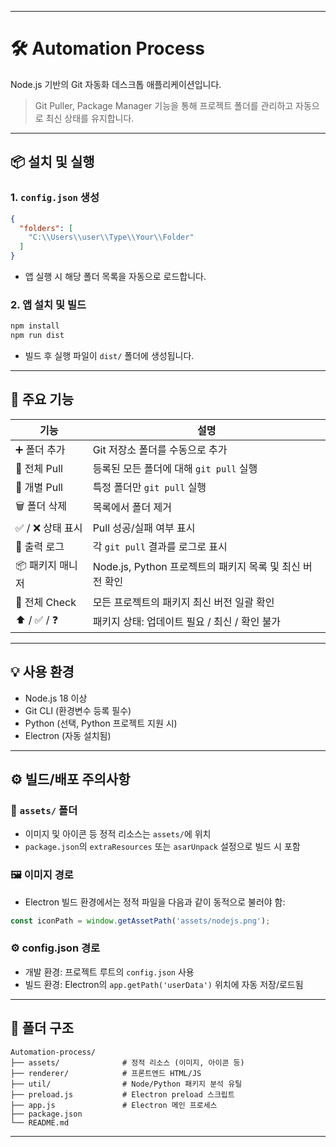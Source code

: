 
---

# 🛠 Automation Process

Node.js 기반의 Git 자동화 데스크톱 애플리케이션입니다.

> Git Puller, Package Manager 기능을 통해 프로젝트 폴더를 관리하고 자동으로 최신 상태를 유지합니다.

---

## 📦 설치 및 실행

### 1. `config.json` 생성

```json
{
  "folders": [
    "C:\\Users\\user\\Type\\Your\\Folder"
  ]
}
```

* 앱 실행 시 해당 폴더 목록을 자동으로 로드합니다.

### 2. 앱 설치 및 빌드

```bash
npm install
npm run dist
```

* 빌드 후 실행 파일이 `dist/` 폴더에 생성됩니다.

---

## 🧩 주요 기능

| 기능          | 설명                                      |
| ----------- | --------------------------------------- |
| ➕ 폴더 추가     | Git 저장소 폴더를 수동으로 추가                     |
| 🔁 전체 Pull  | 등록된 모든 폴더에 대해 `git pull` 실행             |
| 🔄 개별 Pull  | 특정 폴더만 `git pull` 실행                    |
| 🗑️ 폴더 삭제   | 목록에서 폴더 제거                              |
| ✅ / ❌ 상태 표시 | Pull 성공/실패 여부 표시                        |
| 📄 출력 로그    | 각 `git pull` 결과를 로그로 표시                 |
| 📦 패키지 매니저  | Node.js, Python 프로젝트의 패키지 목록 및 최신 버전 확인 |
| 🔁 전체 Check | 모든 프로젝트의 패키지 최신 버전 일괄 확인                |
| ⬆️ / ✅ / ❓  | 패키지 상태: 업데이트 필요 / 최신 / 확인 불가            |

---

## 💡 사용 환경

* Node.js 18 이상
* Git CLI (환경변수 등록 필수)
* Python (선택, Python 프로젝트 지원 시)
* Electron (자동 설치됨)

---

## ⚙️ 빌드/배포 주의사항

### 📁 `assets/` 폴더

* 이미지 및 아이콘 등 정적 리소스는 `assets/`에 위치
* `package.json`의 `extraResources` 또는 `asarUnpack` 설정으로 빌드 시 포함

### 🖼 이미지 경로

* Electron 빌드 환경에서는 정적 파일을 다음과 같이 동적으로 불러야 함:

```js
const iconPath = window.getAssetPath('assets/nodejs.png');
```

### ⚙️ config.json 경로

* 개발 환경: 프로젝트 루트의 `config.json` 사용
* 빌드 환경: Electron의 `app.getPath('userData')` 위치에 자동 저장/로드됨

---

## 📁 폴더 구조

```
Automation-process/
├── assets/              # 정적 리소스 (이미지, 아이콘 등)
├── renderer/            # 프론트엔드 HTML/JS
├── util/                # Node/Python 패키지 분석 유틸
├── preload.js           # Electron preload 스크립트
├── app.js               # Electron 메인 프로세스
├── package.json
└── README.md
```

---